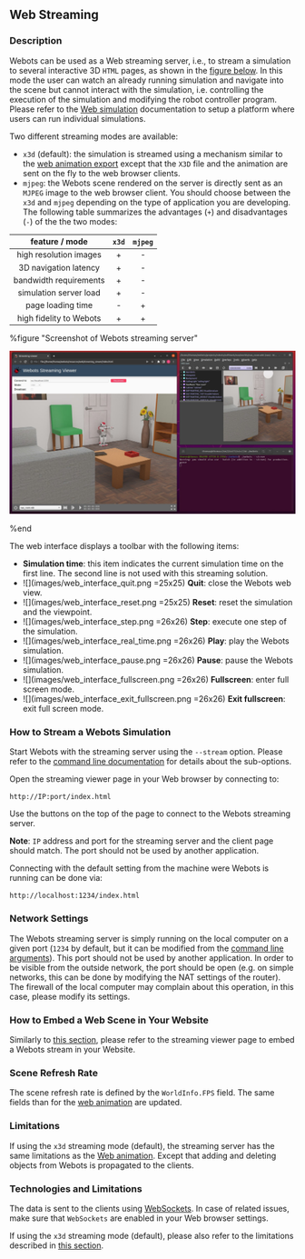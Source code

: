 ## Web Streaming

### Description

Webots can be used as a Web streaming server, i.e., to stream a simulation to several interactive 3D `HTML` pages, as shown in the [figure below](web-streaming.md#screenshot-of-webots-streaming-server).
In this mode the user can watch an already running simulation and navigate into the scene but cannot interact with the simulation, i.e. controlling the execution of the simulation and modifying the robot controller program.
Please refer to the [Web simulation](web-simulation.md) documentation to setup a platform where users can run individual simulations.

Two different streaming modes are available:
- `x3d` (default): the simulation is streamed using a mechanism similar to the [web animation export](web-animation.md) except that the `X3D` file and the animation are sent on the fly to the web browser clients.
- `mjpeg`: the Webots scene rendered on the server is directly sent as an `MJPEG` image to the web browser client.
You should choose between the `x3d` and `mjpeg` depending on the type of application you are developing.
The following table summarizes the advantages (`+`) and disadvantages (`-`) of the the two modes:

| feature / mode          | `x3d` | `mjpeg` |
|:-----------------------:|:-----:|:-------:|
| high resolution images  | +     | -       |
| 3D navigation latency   | +     | -       |
| bandwidth requirements  | +     | -       |
| simulation server load  | +     | -       |
| page loading time       | -     | +       |
| high fidelity to Webots | +     | +       |

%figure "Screenshot of Webots streaming server"

![streaming-server-screenshot.png](images/streaming-server-screenshot.thumbnail.jpg)

%end

The web interface displays a toolbar with the following items:

- **Simulation time**: this item indicates the current simulation time on the first line.
The second line is not used with this streaming solution.
- ![](images/web_interface_quit.png =25x25) **Quit**: close the Webots web view.
- ![](images/web_interface_reset.png =25x25) **Reset**: reset the simulation and the viewpoint.
- ![](images/web_interface_step.png =26x26) **Step**: execute one step of the simulation.
- ![](images/web_interface_real_time.png =26x26) **Play**: play the Webots simulation.
- ![](images/web_interface_pause.png =26x26) **Pause**: pause the Webots simulation.
- ![](images/web_interface_fullscreen.png =26x26) **Fullscreen**: enter full screen mode.
- ![](images/web_interface_exit_fullscreen.png =26x26) **Exit fullscreen**: exit full screen mode.

### How to Stream a Webots Simulation

Start Webots with the streaming server using the `--stream` option.
Please refer to the [command line documentation](starting-webots.md#command-line-arguments) for details about the sub-options.

Open the streaming viewer page in your Web browser by connecting to:

```
http://IP:port/index.html
```

Use the buttons on the top of the page to connect to the Webots streaming server.

**Note**: `IP` address and port for the streaming server and the client page should match.
The port should not be used by another application.

Connecting with the default setting from the machine were Webots is running can be done via:
```
http://localhost:1234/index.html
```

### Network Settings

The Webots streaming server is simply running on the local computer on a given port (`1234` by default, but it can be modified from the [command line arguments](starting-webots.md#command-line-arguments)).
This port should not be used by another application.
In order to be visible from the outside network, the port should be open (e.g. on simple networks, this can be done by modifying the NAT settings of the router).
The firewall of the local computer may complain about this operation, in this case, please modify its settings.

### How to Embed a Web Scene in Your Website

Similarly to [this section](web-scene#how-to-embed-a-web-scene-in-your-website), please refer to the streaming viewer page to embed a Webots stream in your Website.

### Scene Refresh Rate

The scene refresh rate is defined by the `WorldInfo.FPS` field.
The same fields than for the [web animation](web-animation.md#limitations) are updated.

### Limitations

If using the `x3d` streaming mode (default), the streaming server has the same limitations as the [Web animation](web-animation.md#limitations).
Except that adding and deleting objects from Webots is propagated to the clients.

### Technologies and Limitations

The data is sent to the clients using [WebSockets](https://www.websocket.org/).
In case of related issues, make sure that `WebSockets` are enabled in your Web browser settings.

If using the `x3d` streaming mode (default), please also refer to the limitations described in [this section](web-animation.md#remarks-on-the-used-technologies-and-their-limitations).
